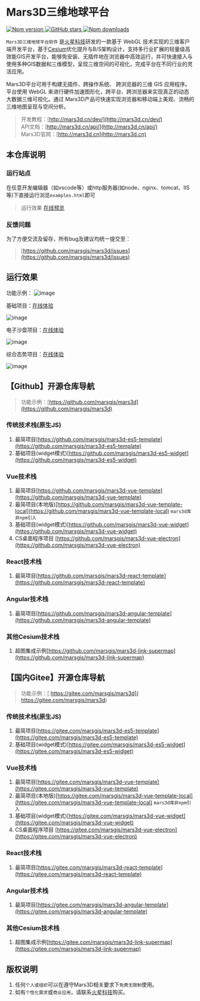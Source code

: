 # Mars3D三维地球平台

<p>
<a target="_black" href="https://www.npmjs.com/package/mars3d">
<img alt="Npm version" src="https://img.shields.io/npm/v/mars3d.svg?style=flat&logo=npm&label=version"/>
</a>
<a target="_black" href="https://github.com/marsgis/mars3d">
<img alt="GitHub stars" src="https://img.shields.io/github/stars/marsgis/mars3d?style=flat&logo=github">
</a> 
<a target="_black" href="https://www.npmjs.com/package/mars3d">
<img alt="Npm downloads" src="https://img.shields.io/npm/dt/mars3d?style=flat&logo=npm">
</a>
</p>

 
 `Mars3D三维地球平台软件` 是[火星科技](http://marsgis.cn/)研发的一款基于 WebGL 技术实现的三维客户端开发平台，基于[Cesium](https://cesium.com/cesiumjs/)优化提升与B/S架构设计，支持多行业扩展的轻量级高效能GIS开发平台，能够免安装、无插件地在浏览器中高效运行，并可快速接入与使用多种GIS数据和三维模型，呈现三维空间的可视化，完成平台在不同行业的灵活应用。

 Mars3D平台可用于构建无插件、跨操作系统、 跨浏览器的三维 GIS 应用程序。平台使用 WebGL 来进行硬件加速图形化，跨平台、跨浏览器来实现真正的动态大数据三维可视化。通过 Mars3D产品可快速实现浏览器和移动端上美观、流畅的三维地图呈现与空间分析。


> 开发教程：[http://mars3d.cn/dev/](http://mars3d.cn/dev/)  
> API文档：[http://mars3d.cn/api/](http://mars3d.cn/api/)  
> Mars3D官网：[http://mars3d.cn](http://mars3d.cn)  


## **本仓库说明** 

### 运行站点
 在任意开发编辑器（如vscode等）或http服务器(如node、nginx、tomcat、IIS等)下直接运行浏览`examples.html`即可

> 运行效果 
 [在线预览](http://mars3d.cn/examples.html)  
 
### 反馈问题
 为了方便交流及留存，所有bug及建议均统一提交至：
>  [https://github.com/marsgis/mars3d/issues](https://github.com/marsgis/mars3d/issues)  


## 运行效果  
 功能示例：
 ![image](http://mars3d.cn/img/example.jpg)
 
 基础项目：[在线体验](http://mars3d.cn/project/jcxm/index.html)

 ![image](http://mars3d.cn/img/jcxm.jpg)
 
 电子沙盘项目：[在线体验](http://mars3d.cn/project/dzsp/login.html)

 ![image](http://mars3d.cn/img/dzsp.jpg)
 
 综合态势项目：[在线体验](http://mars3d.cn/project/zhts/index.html)

 ![image](http://mars3d.cn/img/zhts.jpg)



## 【Github】开源仓库导航
> 功能示例：[https://github.com/marsgis/mars3d](https://github.com/marsgis/mars3d)    

### 传统技术栈(原生JS)
1. 最简项目[https://github.com/marsgis/mars3d-es5-template](https://github.com/marsgis/mars3d-es5-template)
2. 基础项目(widget模式)[https://github.com/marsgis/mars3d-es5-widget](https://github.com/marsgis/mars3d-es5-widget)

### Vue技术栈
1. 最简项目[https://github.com/marsgis/mars3d-vue-template](https://github.com/marsgis/mars3d-vue-template)
2. 最简项目(本地版)[https://github.com/marsgis/mars3d-vue-template-local](https://github.com/marsgis/mars3d-vue-template-local)    `mars3d库非npm引入`
3. 基础项目(widget模式)[https://github.com/marsgis/mars3d-vue-widget](https://github.com/marsgis/mars3d-vue-widget)
4. CS桌面程序项目 [https://github.com/marsgis/mars3d-vue-electron](https://github.com/marsgis/mars3d-vue-electron)

### React技术栈
1. 最简项目[https://github.com/marsgis/mars3d-react-template](https://github.com/marsgis/mars3d-react-template)

### Angular技术栈 
1. 最简项目[https://github.com/marsgis/mars3d-angular-template](https://github.com/marsgis/mars3d-angular-template)

### 其他Cesium技术栈 
1. 超图集成示例[https://github.com/marsgis/mars3d-link-supermap](https://github.com/marsgis/mars3d-link-supermap)

 

## 【国内Gitee】开源仓库导航

> 功能示例：[ https://gitee.com/marsgis/mars3d]( https://gitee.com/marsgis/mars3d)
### 传统技术栈(原生JS)
1. 最简项目[https://gitee.com/marsgis/mars3d-es5-template](https://gitee.com/marsgis/mars3d-es5-template)
2. 基础项目(widget模式)[https://gitee.com/marsgis/mars3d-es5-widget](https://gitee.com/marsgis/mars3d-es5-widget)

### Vue技术栈
1. 最简项目[https://gitee.com/marsgis/mars3d-vue-template](https://gitee.com/marsgis/mars3d-vue-template)
2. 最简项目(本地版)[https://gitee.com/marsgis/mars3d-vue-template-local](https://gitee.com/marsgis/mars3d-vue-template-local)    `mars3d库非npm引入`
3. 基础项目(widget模式)[https://gitee.com/marsgis/mars3d-vue-widget](https://gitee.com/marsgis/mars3d-vue-widget)
4. CS桌面程序项目 [https://gitee.com/marsgis/mars3d-vue-electron](https://gitee.com/marsgis/mars3d-vue-electron)

### React技术栈
1. 最简项目[https://gitee.com/marsgis/mars3d-react-template](https://gitee.com/marsgis/mars3d-react-template)

### Angular技术栈 
1. 最简项目[https://gitee.com/marsgis/mars3d-angular-template](https://gitee.com/marsgis/mars3d-angular-template)

### 其他Cesium技术栈 
1. 超图集成示例[https://gitee.com/marsgis/mars3d-link-supermap](https://gitee.com/marsgis/mars3d-link-supermap)




## 版权说明
1. 任何`个人或组织`可以在遵守Mars3D相关要求下`免费无限制`使用。
2. 如有`个性化需求`或`商业应用`，请联系[火星科技](http://mars3d.cn)购买。